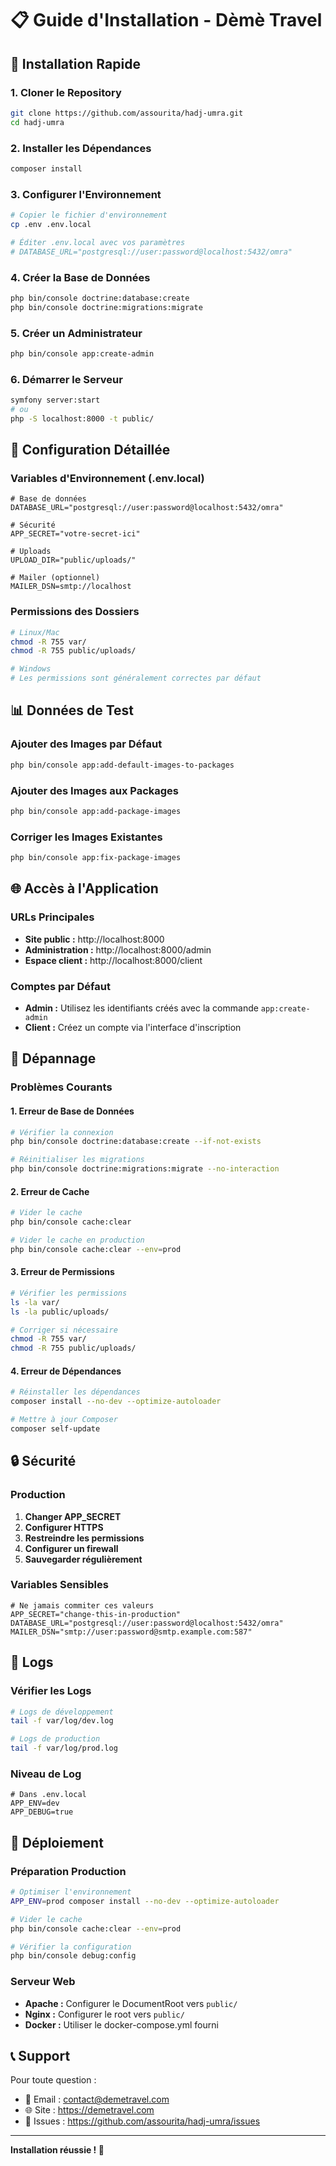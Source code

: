 # 📋 Guide d'Installation - Dèmè Travel

## 🚀 Installation Rapide

### 1. Cloner le Repository
```bash
git clone https://github.com/assourita/hadj-umra.git
cd hadj-umra
```

### 2. Installer les Dépendances
```bash
composer install
```

### 3. Configurer l'Environnement
```bash
# Copier le fichier d'environnement
cp .env .env.local

# Éditer .env.local avec vos paramètres
# DATABASE_URL="postgresql://user:password@localhost:5432/omra"
```

### 4. Créer la Base de Données
```bash
php bin/console doctrine:database:create
php bin/console doctrine:migrations:migrate
```

### 5. Créer un Administrateur
```bash
php bin/console app:create-admin
```

### 6. Démarrer le Serveur
```bash
symfony server:start
# ou
php -S localhost:8000 -t public/
```

## 🔧 Configuration Détaillée

### Variables d'Environnement (.env.local)
```env
# Base de données
DATABASE_URL="postgresql://user:password@localhost:5432/omra"

# Sécurité
APP_SECRET="votre-secret-ici"

# Uploads
UPLOAD_DIR="public/uploads/"

# Mailer (optionnel)
MAILER_DSN=smtp://localhost
```

### Permissions des Dossiers
```bash
# Linux/Mac
chmod -R 755 var/
chmod -R 755 public/uploads/

# Windows
# Les permissions sont généralement correctes par défaut
```

## 📊 Données de Test

### Ajouter des Images par Défaut
```bash
php bin/console app:add-default-images-to-packages
```

### Ajouter des Images aux Packages
```bash
php bin/console app:add-package-images
```

### Corriger les Images Existantes
```bash
php bin/console app:fix-package-images
```

## 🌐 Accès à l'Application

### URLs Principales
- **Site public :** http://localhost:8000
- **Administration :** http://localhost:8000/admin
- **Espace client :** http://localhost:8000/client

### Comptes par Défaut
- **Admin :** Utilisez les identifiants créés avec la commande `app:create-admin`
- **Client :** Créez un compte via l'interface d'inscription

## 🐛 Dépannage

### Problèmes Courants

#### 1. Erreur de Base de Données
```bash
# Vérifier la connexion
php bin/console doctrine:database:create --if-not-exists

# Réinitialiser les migrations
php bin/console doctrine:migrations:migrate --no-interaction
```

#### 2. Erreur de Cache
```bash
# Vider le cache
php bin/console cache:clear

# Vider le cache en production
php bin/console cache:clear --env=prod
```

#### 3. Erreur de Permissions
```bash
# Vérifier les permissions
ls -la var/
ls -la public/uploads/

# Corriger si nécessaire
chmod -R 755 var/
chmod -R 755 public/uploads/
```

#### 4. Erreur de Dépendances
```bash
# Réinstaller les dépendances
composer install --no-dev --optimize-autoloader

# Mettre à jour Composer
composer self-update
```

## 🔒 Sécurité

### Production
1. **Changer APP_SECRET**
2. **Configurer HTTPS**
3. **Restreindre les permissions**
4. **Configurer un firewall**
5. **Sauvegarder régulièrement**

### Variables Sensibles
```env
# Ne jamais commiter ces valeurs
APP_SECRET="change-this-in-production"
DATABASE_URL="postgresql://user:password@localhost:5432/omra"
MAILER_DSN="smtp://user:password@smtp.example.com:587"
```

## 📝 Logs

### Vérifier les Logs
```bash
# Logs de développement
tail -f var/log/dev.log

# Logs de production
tail -f var/log/prod.log
```

### Niveau de Log
```env
# Dans .env.local
APP_ENV=dev
APP_DEBUG=true
```

## 🚀 Déploiement

### Préparation Production
```bash
# Optimiser l'environnement
APP_ENV=prod composer install --no-dev --optimize-autoloader

# Vider le cache
php bin/console cache:clear --env=prod

# Vérifier la configuration
php bin/console debug:config
```

### Serveur Web
- **Apache :** Configurer le DocumentRoot vers `public/`
- **Nginx :** Configurer le root vers `public/`
- **Docker :** Utiliser le docker-compose.yml fourni

## 📞 Support

Pour toute question :
- 📧 Email : contact@demetravel.com
- 🌐 Site : https://demetravel.com
- 💬 Issues : https://github.com/assourita/hadj-umra/issues

---

**Installation réussie ! 🎉**
